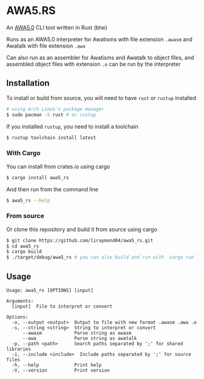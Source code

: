 # AWA5.RS

An [AWA5.0](https://github.com/TempTempai/AWA5.0) CLI tool written in Rust (btw)

Runs as an AWA5.0 interpreter for Awatisms with file extension `.awasm` and Awatalk with file extension `.awa`

Can also run as an assembler for Awatisms and Awatalk to object files, and assembled object files with extension `.o` can be run by the interpreter

## Installation

To install or build from source, you will need to have `rust` or `rustup` installed

```bash
# using Arch Linux's package manager
$ sudo pacman -S rust # or rustup
```

If you installed `rustup`, you need to install a toolchain

```bash
$ rustup toolchain install latest
```

### With Cargo

You can install from crates.io using cargo

```bash
$ cargo install awa5_rs
```

And then run from the command line

```bash
$ awa5_rs --help
```

### From source

Or clone this repository and build it from source using cargo

```bash
$ git clone https://github.com/liraymond04/awa5_rs.git
$ cd awa5_rs
$ cargo build
$ ./target/debug/awa5_rs # you can also build and run with `cargo run`, and you can pass flags with `cargo run -- --help` for example
```

## Usage

```
Usage: awa5_rs [OPTIONS] [input]

Arguments:
  [input]  File to interpret or convert

Options:
  -o, --output <output>  Output to file with new format .awasm .awa .o
  -s, --string <string>  String to interpret or convert
      --awasm            Parse string as awasm
      --awa              Parse string as awatalk
  -p, --path <path>      Search paths separated by ';' for shared libraries
  -i, --include <include>  Include paths separated by ';' for source files
  -h, --help             Print help
  -V, --version          Print version
```
